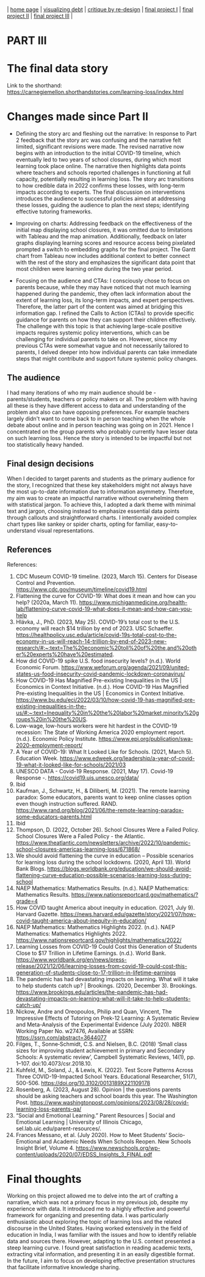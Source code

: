 | [home page](https://pranavakadiyala.github.io/Portfolio/) | [visualizing debt](visualizing-government-debt) | [critique by re-design](critique-by-design) | [final project I](final-project-part-one) | [final project II](final-project-part-two) | [final project III](final-project-part-three) |

# PART III

# The final data story

Link to the shorthand: https://carnegiemellon.shorthandstories.com/learning-loss/index.html

# Changes made since Part II

* Defining the story arc and fleshing out the narrative:  In response to Part 2 feedback that the story arc was confusing and the narrative felt limited, significant revisions were made. The revised narrative now begins with an introduction to the initial COVID-19 timeline, which eventually led to two years of school closures, during which most learning took place online. The narrative then highlights data points where teachers and schools reported challenges in functioning at full capacity, potentially resulting in learning loss. The story arc transitions to how credible data in 2022 confirms these losses, with long-term impacts according to experts. The final discussion on interventions introduces the audience to successful policies aimed at addressing these losses, guiding the audience to plan the next steps; identifying effective tutoring frameworks.

* Improving on charts: Addressing feedback on the effectiveness of the initial map displaying school closures, it was omitted due to limitations with Tableau and the map animation. Additionally, feedback on later graphs displaying learning scores and resource access being pixelated prompted a switch to embedding graphs for the final project. The Gantt chart from Tableau now includes additional context to better connect with the rest of the story and emphasizes the significant data point that most children were learning online during the two year period. 

* Focusing on the audience and CTAs: I consciously chose to focus on parents because, while they may have noticed that not much learning happened during the pandemic, they often lack information about the extent of learning loss, its long-term impacts, and expert perspectives. Therefore, the latter part of the content was aimed at bridging this information gap. I refined the Calls to Action (CTAs) to provide specific guidance for parents on how they can support their children effectively. The challenge with this topic is that achieving large-scale positive impacts requires systemic policy interventions, which can be challenging for individual parents to take on. However, since my previous CTAs were somewhat vague and not necessarily tailored to parents, I delved deeper into how individual parents can take immediate steps that might contribute and support future systemic policy changes.

## The audience

I had many iterations of who my main audience should be - parents/students, teachers or policy makers or all. The problem with having all these is they have different access to data and understanding of the problem and also can have opposing preferences. For example teachers largely didn't want to come back to in person teaching when the whole debate about online and in person teaching was going on in 2021. Hence I concentrated on the group parents who probably currently have lesser data on such learning loss. Hence the story is intended to be impactful but not too statistically heavy handed. 

## Final design decisions

When I decided to target parents and students as the primary audience for the story, I recognized that these key stakeholders might not always have the most up-to-date information due to information asymmetry. Therefore, my aim was to create an impactful narrative without overwhelming them with statistical jargon. To achieve this, I adopted a dark theme with minimal text and jargon, choosing instead to emphasize essential data points through callouts and straightforward charts. I intentionally avoided complex chart types like sankey or spider charts, opting for familiar, easy-to-understand visual representations. 

## References
References:
1. CDC Museum COVID-19 timeline. (2023, March 15). Centers for Disease Control and Prevention. https://www.cdc.gov/museum/timeline/covid19.html
2. Flattening the curve for COVID-19: What does it mean and how can you help? (2020a, March 11). https://www.michiganmedicine.org/health-lab/flattening-curve-covid-19-what-does-it-mean-and-how-can-you-help
3. Hlávka, J., PhD. (2023, May 25). COVID-19’s total cost to the U.S. economy will reach $14 trillion by end of 2023. USC Schaeffer. https://healthpolicy.usc.edu/article/covid-19s-total-cost-to-the-economy-in-us-will-reach-14-trillion-by-end-of-2023-new-research/#:~:text=The%20economic%20toll%20of%20the,and%20other%20experts%20have%20estimated.
4. How did COVID-19 spike U.S. food insecurity levels? (n.d.). World Economic Forum. https://www.weforum.org/agenda/2021/09/united-states-us-food-insecurity-covid-pandemic-lockdown-coronavirus/
5. How COVID-19 Has Magnified Pre-existing Inequalities in the US | Economics in Context Initiative. (n.d.). How COVID-19 Has Magnified Pre-existing Inequalities in the US | Economics in Context Initiative. https://www.bu.edu/eci/2022/03/10/how-covid-19-has-magnified-pre-existing-inequalities-in-the-us/#:~:text=Inequality%20in%20the%20labor%20market,minority%20groups%20in%20the%20US.
6. Low-wage, low-hours workers were hit hardest in the COVID-19 recession: The State of Working America 2020 employment report. (n.d.). Economic Policy Institute. https://www.epi.org/publication/swa-2020-employment-report/
7. A Year of COVID-19: What It Looked Like for Schools. (2021, March 5). Education Week. https://www.edweek.org/leadership/a-year-of-covid-19-what-it-looked-like-for-schools/2021/03
8. UNESCO DATA - Covid-19 Response. (2021, May 17). Covid-19 Response -. https://covid19.uis.unesco.org/data/
9. Ibid
10. Kaufman, J., Schwartz, H., & Diliberti, M. (2021). The remote learning paradox: Some educators, parents want to keep online classes option even though instruction suffered. RAND. https://www.rand.org/blog/2021/06/the-remote-learning-paradox-some-educators-parents.html
11. Ibid
12. Thompson, D. (2022, October 26). School Closures Were a Failed Policy. School Closures Were a Failed Policy - the Atlantic. https://www.theatlantic.com/newsletters/archive/2022/10/pandemic-school-closures-americas-learning-loss/671868/
13. We should avoid flattening the curve in education – Possible scenarios for learning loss during the school lockdowns. (2020, April 13). World Bank Blogs. https://blogs.worldbank.org/education/we-should-avoid-flattening-curve-education-possible-scenarios-learning-loss-during-school
14. NAEP Mathematics: Mathematics Results. (n.d.). NAEP Mathematics: Mathematics Results. https://www.nationsreportcard.gov/mathematics/?grade=4
15. How COVID taught America about inequity in education. (2021, July 9). Harvard Gazette. https://news.harvard.edu/gazette/story/2021/07/how-covid-taught-america-about-inequity-in-education/
16. NAEP Mathematics: Mathematics Highlights 2022. (n.d.). NAEP Mathematics: Mathematics Highlights 2022. https://www.nationsreportcard.gov/highlights/mathematics/2022/
17. Learning Losses from COVID-19 Could Cost this Generation of Students Close to $17 Trillion in Lifetime Earnings. (n.d.). World Bank. https://www.worldbank.org/en/news/press-release/2021/12/06/learning-losses-from-covid-19-could-cost-this-generation-of-students-close-to-17-trillion-in-lifetime-earnings
18. The pandemic has had devastating impacts on learning. What will it take to help students catch up? | Brookings. (2020, December 3). Brookings. https://www.brookings.edu/articles/the-pandemic-has-had-devastating-impacts-on-learning-what-will-it-take-to-help-students-catch-up/
19. Nickow, Andre and Oreopoulos, Philip and Quan, Vincent, The Impressive Effects of Tutoring on Prek-12 Learning: A Systematic Review and Meta-Analysis of the Experimental Evidence (July 2020). NBER Working Paper No. w27476, Available at SSRN: https://ssrn.com/abstract=3644077
20. Filges, T., Sonne‐Schmidt, C.S. and Nielsen, B.C. (2018) ‘Small class sizes for improving student achievement in primary and Secondary Schools: A systematic review’, Campbell Systematic Reviews, 14(1), pp. 1–107. doi:10.4073/csr.2018.10.
21. Kuhfeld, M., Soland, J., & Lewis, K. (2022). Test Score Patterns Across Three COVID-19-Impacted School Years. Educational Researcher, 51(7), 500-506. https://doi.org/10.3102/0013189X221109178
23. Rosenberg, A. (2023, August 28). Opinion | the questions parents should be asking teachers and school boards this year. The Washington Post. https://www.washingtonpost.com/opinions/2023/08/28/covid-learning-loss-parents-qa/ 
24. “Social and Emotional Learning.” Parent Resources | Social and Emotional Learning | University of Illinois Chicago, sel.lab.uic.edu/parent-resources/. 
25. Frances Messano, et al. (July 2020). How to Meet Students’ Socio-Emotional and Academic Needs When Schools Reopen. New Schools Insight Brief, Volume 4. https://www.newschools.org/wp-content/uploads/2020/07/EDSS_Insights_3_FINAL.pdf


# Final thoughts

Working on this project allowed me to delve into the art of crafting a narrative, which was not a primary focus in my previous job, despite my experience with data. It introduced me to a highly effective and powerful framework for organizing and presenting data. I was particularly enthusiastic about exploring the topic of learning loss and the related discourse in the United States. Having worked extensively in the field of education in India, I was familiar with the issues and how to identify reliable data and sources there. However, adapting to the U.S. context presented a steep learning curve. I found great satisfaction in reading academic texts, extracting vital information, and presenting it in an easily digestible format. In the future, I aim to focus on developing effective presentation structures that facilitate informative knowledge sharing. 
